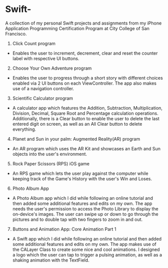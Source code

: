 # Swift-
A collection of my personal Swift projects and assignments from my iPhone Application Programming Certification Program at City College of San Francisco.

1) Click Count program 
- Enables the user to increment, decrement, clear and reset the counter label with respective UI buttons.

2) Choose Your Own Adventure program 
- Enables the user to progress through a short story with different choices enabled via 2 UI buttons on each ViewController. The app also makes use of a navigation controller. 

3) Scientific Calculator program 
- A calculator app which features the Addition, Subtraction, Multiplication, Division, Decimal, Square Root and Percentage calculation operations. Additionally, there is a Clear button to enable the user to delete the last entered digit on screen, as well as an All Clear button to delete everything.  

4) Planet and Sun in your palm: Augmented Reality(AR) program
- An AR program which uses the AR Kit and showcases an Earth and Sun objects into the user's environment. 

5) Rock Paper Scissors (RPS) iOS game 

- An RPS game which lets the user play against the computer while keeping track of the Game's History with the user's Win and Loses. 

6) Photo Album App

- A Photo Album app which I did while following an online tutorial and then added some additional features and edits on my own. The app needs the user's permission to access the Photo Library to display the on-device's images. The user can swipe up or down to go through the pictures and to double tap with two fingers to zoom in and out.

7) Buttons and Animation App: Core Animation Part 1

- A Swift app which I did while following an online tutorial and then added some additional features and edits on my own. The app makes use of the CALayer Class to create some nice and cool animations. I designed a logo which the user can tap to trigger a pulsing animation, as well as a shaking animation with the TextField. 
